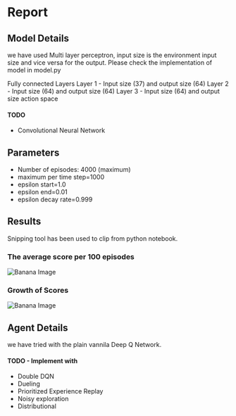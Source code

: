 # Report

## Model Details
we have used Multi layer perceptron, input size is the environment input size and vice versa for the output. Please check the implementation of model in model.py

Fully connected Layers
Layer 1 - Input size (37) and output size (64)
Layer 2 - Input size (64) and output size (64)
Layer 3 - Input size (64) and output size action space

####    TODO
- Convolutional Neural Network

## Parameters
* Number of episodes: 4000 (maximum)
* maximum per time step=1000
* epsilon start=1.0
* epsilon end=0.01
* epsilon decay rate=0.999

## Results
Snipping tool has been used to clip from python notebook.

### The average score per 100 episodes
![Banana Image](https://raw.githubusercontent.com/karthikrajkumar/vanilla-dqn/master/report2.JPG)

### Growth of Scores  
![Banana Image](https://raw.githubusercontent.com/karthikrajkumar/vanilla-dqn/master/report1.JPG)

## Agent Details
we have tried with the plain vannila Deep Q Network.
####    TODO - Implement with
*    Double DQN
*    Dueling 
*    Prioritized Experience Replay
*    Noisy exploration
*    Distributional
